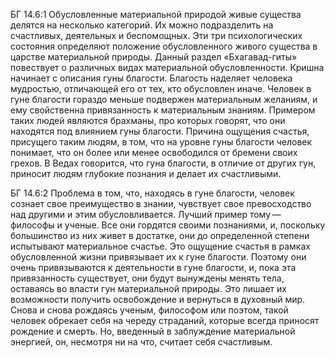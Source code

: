 БГ 14.6:1	Обусловленные материальной природой живые существа делятся на несколько категорий. Их можно подразделить на счастливых, деятельных и беспомощных. Эти три психологических состояния определяют положение обусловленного живого существа в царстве материальной природы. Данный раздел «Бхагавад-гиты» повествует о различных видах материальной обусловленности. Кришна начинает с описания гуны благости. Благость наделяет человека мудростью, отличающей его от тех, кто обусловлен иначе. Человек в гуне благости гораздо меньше подвержен материальным желаниям, и ему свойственна привязанность к материальным знаниям. Примером таких людей являются брахманы, про которых говорят, что они находятся под влиянием гуны благости. Причина ощущения счастья, присущего таким людям, в том, что на уровне гуны благости человек понимает, что он более или менее освободился от бремени своих грехов. В Ведах говорится, что гуна благости, в отличие от других гун, приносит людям глубокие познания и делает их счастливыми.

БГ 14.6:2	Проблема в том, что, находясь в гуне благости, человек сознает свое преимущество в знании, чувствует свое превосходство над другими и этим обусловливается. Лучший пример тому — философы и ученые. Все они гордятся своими познаниями, и, поскольку большинство из них живет в достатке, они до определенной степени испытывают материальное счастье. Это ощущение счастья в рамках обусловленной жизни привязывает их к гуне благости. Поэтому они очень привязываются к деятельности в гуне благости, и, пока эта привязанность существует, они будут вынуждены менять тела, оставаясь во власти гун материальной природы. Это лишает их возможности получить освобождение и вернуться в духовный мир. Снова и снова рождаясь ученым, философом или поэтом, такой человек обрекает себя на череду страданий, которые всегда приносят рождение и смерть. Но, введенный в заблуждение материальной энергией, он, несмотря ни на что, считает себя счастливым.